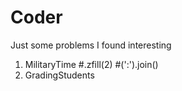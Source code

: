 # Coder
Just some problems I found interesting
1. MilitaryTime
    #.zfill(2)
    #(':').join()
2. GradingStudents
